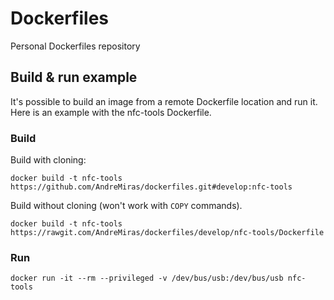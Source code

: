 # Dockerfiles
Personal Dockerfiles repository

## Build & run example
It's possible to build an image from a remote Dockerfile location and run it.
Here is an example with the nfc-tools Dockerfile.

### Build
Build with cloning:
```
docker build -t nfc-tools https://github.com/AndreMiras/dockerfiles.git#develop:nfc-tools
```
Build without cloning (won't work with `COPY` commands).
```
docker build -t nfc-tools https://rawgit.com/AndreMiras/dockerfiles/develop/nfc-tools/Dockerfile
```

### Run
```
docker run -it --rm --privileged -v /dev/bus/usb:/dev/bus/usb nfc-tools
```
